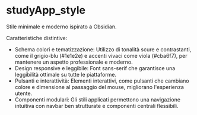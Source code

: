 # studyApp_style
Stile minimale e moderno ispirato a Obsidian.

Caratteristiche distintive:
  - Schema colori e tematizzazione: Utilizzo di tonalità scure e contrastanti, come il grigio-blu (#1e1e2e) e accenti vivaci come viola (#cba6f7), per mantenere un aspetto professionale e moderno.
  - Design responsive e leggibile: Font sans-serif che garantisce una leggibilità ottimale su tutte le piattaforme.
  - Pulsanti e interattività: Elementi interattivi, come pulsanti che cambiano colore e dimensione al passaggio del mouse, migliorano l'esperienza utente.
  - Componenti modulari: Gli stili applicati permettono una navigazione intuitiva con navbar ben strutturate e componenti centrali flessibili.

